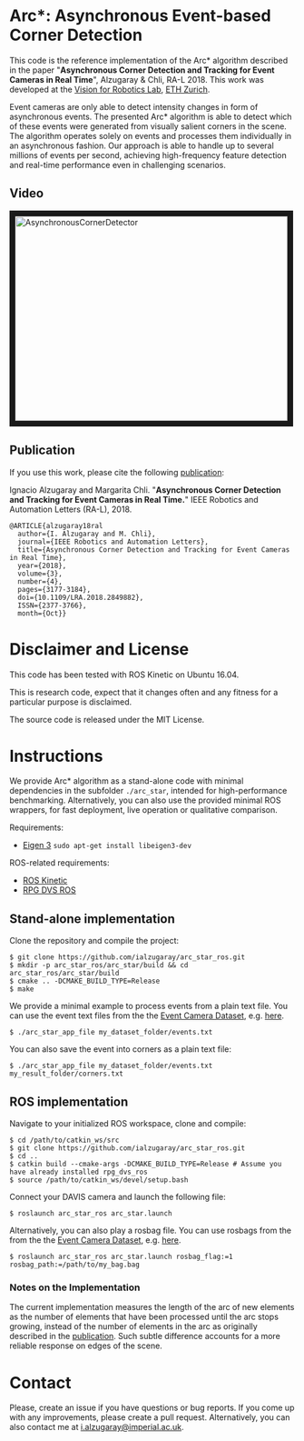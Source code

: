 # Arc*: Asynchronous Event-based Corner Detection 
This code is the reference implementation of the Arc* algorithm described in the paper  "**Asynchronous Corner Detection and Tracking for Event Cameras in Real Time**", Alzugaray & Chli, RA-L 2018. This work was developed at the [Vision for Robotics Lab](http://v4rl.ethz.ch/), [ETH Zurich](http://ethz.ch/).

Event cameras are only able to detect intensity changes in form of asynchronous events. The presented Arc* algorithm is able to detect which of these events were generated from visually salient corners in the scene. The algorithm operates solely on events and processes them individually in an asynchronous fashion. Our approach is able to handle up to several millions of events per second, achieving high-frequency feature detection and real-time performance even in challenging scenarios. 

## Video
<a href="https://youtu.be/bKUAZ7IQcf0" target="_blank"><img src="http://img.youtube.com/vi/bKUAZ7IQcf0/0.jpg" 
alt="AsynchronousCornerDetector" width="480" height="360" border="10" /></a>

## Publication
If you use this work, please cite the following [publication](https://www.research-collection.ethz.ch/handle/20.500.11850/277131): 

Ignacio Alzugaray and Margarita Chli. "**Asynchronous Corner Detection and Tracking for Event Cameras in Real Time.**" IEEE Robotics and Automation Letters (RA-L), 2018. 

    @ARTICLE{alzugaray18ral
      author={I. Alzugaray and M. Chli},
      journal={IEEE Robotics and Automation Letters},
      title={Asynchronous Corner Detection and Tracking for Event Cameras in Real Time},
      year={2018},
      volume={3},
      number={4},
      pages={3177-3184},
      doi={10.1109/LRA.2018.2849882},
      ISSN={2377-3766},
      month={Oct}}


#  Disclaimer and License
This code has been tested with ROS Kinetic on Ubuntu 16.04.

This is research code, expect that it changes often and any fitness for a particular purpose is disclaimed.

The source code is released under the MIT License.

#  Instructions
We provide Arc* algorithm as a stand-alone code with minimal dependencies in the subfolder `./arc_star`, intended for high-performance benchmarking. Alternatively, you can also use the provided minimal ROS wrappers, for fast deployment, live operation or qualitative comparison. 

Requirements: 
* [Eigen 3](https://eigen.tuxfamily.org/dox/) `sudo apt-get install libeigen3-dev`

ROS-related requirements:
* [ROS Kinetic](http://wiki.ros.org/kinetic) 
* [RPG DVS ROS](https://github.com/uzh-rpg/rpg_dvs_ros) 

## Stand-alone implementation
Clone the repository and compile the project:

    $ git clone https://github.com/ialzugaray/arc_star_ros.git
    $ mkdir -p arc_star_ros/arc_star/build && cd arc_star_ros/arc_star/build
    $ cmake .. -DCMAKE_BUILD_TYPE=Release
    $ make

We provide a minimal example to process events from a plain text file. You can use the event text files from the the [Event Camera Dataset](http://rpg.ifi.uzh.ch/davis_data.html), e.g. [here](http://rpg.ifi.uzh.ch/datasets/davis/shapes_rotation.zip).

    $ ./arc_star_app_file my_dataset_folder/events.txt

You can also save the event into corners as a plain text file:

    $ ./arc_star_app_file my_dataset_folder/events.txt my_result_folder/corners.txt

## ROS implementation
Navigate to your initialized ROS workspace, clone and compile:

    $ cd /path/to/catkin_ws/src
    $ git clone https://github.com/ialzugaray/arc_star_ros.git
    $ cd ..
    $ catkin build --cmake-args -DCMAKE_BUILD_TYPE=Release # Assume you have already installed rpg_dvs_ros
    $ source /path/to/catkin_ws/devel/setup.bash

Connect your DAVIS camera and launch the following file:

    $ roslaunch arc_star_ros arc_star.launch

Alternatively, you can also play a rosbag file. You can use rosbags from the from the the [Event Camera Dataset](http://rpg.ifi.uzh.ch/davis_data.html), e.g. [here](http://rpg.ifi.uzh.ch/datasets/davis/shapes_rotation.bag).

    $ roslaunch arc_star_ros arc_star.launch rosbag_flag:=1 rosbag_path:=/path/to/my_bag.bag

### Notes on the Implementation
The current implementation measures the length of the arc of new elements as the number of elements that have been processed until the arc stops growing, instead of the number of elements in the arc as originally described in the  [publication](https://www.research-collection.ethz.ch/handle/20.500.11850/277131). Such subtle difference accounts for a more reliable response on edges of the scene.

# Contact
Please, create an issue if you have questions or bug reports. If you come up with any improvements, please create a pull request. Alternatively, you can also contact me at i.alzugaray@imperial.ac.uk.

